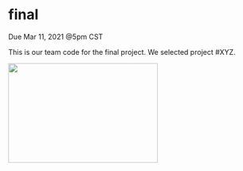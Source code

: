 # final

Due Mar 11, 2021 @5pm CST
<br>
<p>This is our team code for the final project. We selected project #XYZ.<p>

<p><img src="https://lh3.googleusercontent.com/proxy/MtLT0fHuzsA4ROX01BxiJyvzZTeVFlTGdnW7S90mZV-Z3nN7uMNt6c_P9xwsFe_tLusFep0qsPhuaJmfkGgR3JcGgxafQOVS64F-m6R35jRGEkQFzd3RqQ"width="300" height="200" alt="">
          </p>



